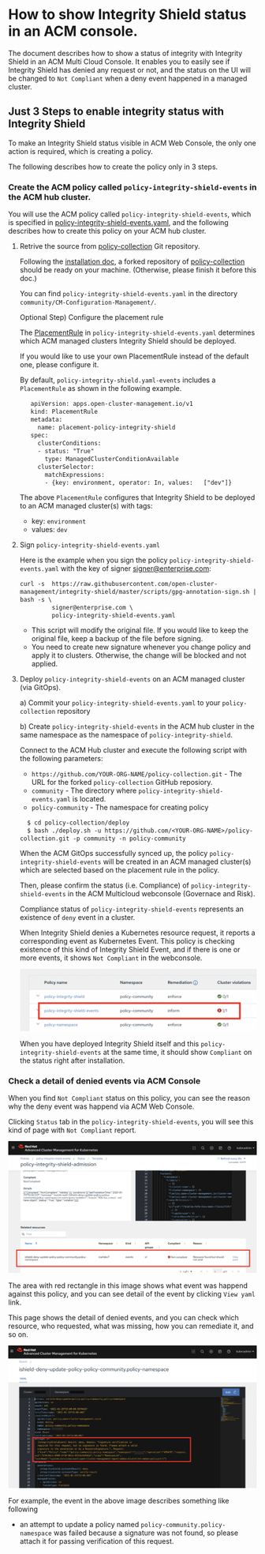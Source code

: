 
# How to show Integrity Shield status in an ACM console.

The document describes how to show a status of integrity with Integrity Shield in an ACM Multi Cloud Console. It enables you to easily see if Integrity Shield has denied any request or not, and the status on the UI will be changed to `Not Compliant` when a deny event happened in a managed cluster.

## Just 3 Steps to enable integrity status with Integrity Shield

To make an Integrity Shield status visible in ACM Web Console, the only one action is required, which is creating a policy.

The following describes how to create the policy only in 3 steps.


### Create the ACM policy called `policy-integrity-shield-events` in the ACM hub cluster.
   
  You will use the ACM policy called `policy-integrity-shield-events`, which is specified in [policy-integrity-shield-events.yaml](https://github.com/open-cluster-management/policy-collection/blob/master/community/CM-Configuration-Management/policy-integrity-shield-events.yaml), and the following describes how to create this policy on your ACM hub cluster.
   
  1. Retrive the source from [policy-collection](https://github.com/open-cluster-management/policy-collection) Git repository.
   
      Following the [installation doc](../README_ENABLE_ISHIELD_PROTECTION_ACM_ENV.md), a forked repository of [policy-collection](https://github.com/open-cluster-management/policy-collection) should be ready on your machine. (Otherwise, please finish it before this doc.)

      You can find `policy-integrity-shield-events.yaml` in the directory `community/CM-Configuration-Management/`.

  
      Optional Step) Configure the placement rule 
      

      The [PlacementRule](https://github.com/open-cluster-management/policy-collection) in `policy-integrity-shield-events.yaml` determines which ACM managed clusters Integrity Shield should be deployed. 

      If you would like to use your own PlacementRule instead of the default one, please configure it.

      By default, `policy-integrity-shield.yaml-events` includes a `PlacementRule` as shown in the following example. 

      ```
         apiVersion: apps.open-cluster-management.io/v1
         kind: PlacementRule
         metadata:
           name: placement-policy-integrity-shield
         spec:
           clusterConditions:
           - status: "True"
             type: ManagedClusterConditionAvailable
           clusterSelector:
             matchExpressions:
             - {key: environment, operator: In, values:   ["dev"]}
      ```   
      The above `PlacementRule` configures that Integrity Shield to be deployed to an ACM managed cluster(s) with tags: 
        - key: `environment` 
        - values: `dev`

  2. Sign `policy-integrity-shield-events.yaml`

     Here is the example when you sign the policy `policy-integrity-shield-events.yaml` with the key of signer signer@enterprise.com:

     ```
     curl -s  https://raw.githubusercontent.com/open-cluster-management/integrity-shield/master/scripts/gpg-annotation-sign.sh | bash -s \
              signer@enterprise.com \
              policy-integrity-shield-events.yaml
     ```

     - This script will modify the original file. If you would like to keep the original file, keep a backup of the file before signing.
     - You need to create new signature whenever you change policy and apply it to clusters. Otherwise, the change will be blocked and not applied.


  3. Deploy `policy-integrity-shield-events` on an ACM managed cluster (via GitOps).
  
      a)  Commit your `policy-integrity-shield-events.yaml` to your `policy-collection` repository 
      
      b)  Create `policy-integrity-shield-events` in the ACM hub cluster in the same namespace as the namespace of `policy-integrity-shield`.

      Connect to the ACM Hub cluster and execute the following script with the following parameters:
        - `https://github.com/YOUR-ORG-NAME/policy-collection.git` -  The URL for the forked `policy-collection` GitHub reposiory.
        - `community` - The directory where `policy-integrity-shield-events.yaml` is located.
        - `policy-community` - The namespace for creating policy

      ```
        $ cd policy-collection/deploy
        $ bash ./deploy.sh -u https://github.com/<YOUR-ORG-NAME>/policy-collection.git -p community -n policy-community
      ``` 

      When the ACM GitOps successfully synced up, the policy `policy-integrity-shield-events` will be created in an ACM managed cluster(s) which are selected based on the placement rule in the policy. 
      
      Then, please confirm the status (i.e. Compliance) of `policy-integrity-shield-events` in the ACM Multicloud webconsole (Governace and Risk).
      
      Compliance status of `policy-integrity-shield-events` represents an existence of `deny` event in a cluster.

      When Integrity Shield denies a Kubernetes resource request, it reports a corresponding event as Kubernetes Event. This policy is checking existence of this kind of Integrity Shield Event, and if there is one or more events, it shows `Not Compliant` in the webconsole.

      ![Example of Not Compliant](./images/policy-events-not-compliant.png)

      When you have deployed Integrity Shield itself and this `policy-integrity-shield-events` at the same time, it should show `Compliant` on the status right after installation. 


### Check a detail of denied events via ACM Console

When you find `Not Compliant` status on this policy, you can see the reason why the deny event was happend via ACM Web Console.

Clicking `Status` tab in the `policy-integrity-shield-events`, you will see this kind of page with `Not Compliant` report.

![Policy Status](./images/policy-events-status-page.png)

The area with red rectangle in this image shows what event was happend against this policy, and you can see detail of the event by clicking `View yaml` link.

This page shows the detail of denied events, and you can check which resource, who requested, what was missing, how you can remediate it, and so on.

![Event Detail](./images/policy-events-detail-page.png)

For example, the event in the above image describes something like following
- an attempt to update a policy named `policy-community.policy-namespace` was failed because a signature was not found, so please attach it for passing verification of this request.